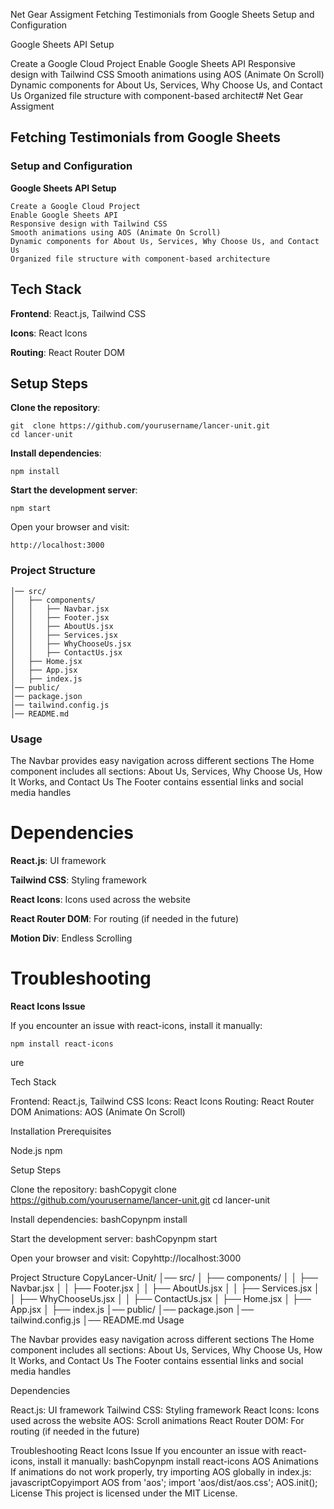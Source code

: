 Net Gear Assigment 
Fetching Testimonials from Google Sheets
Setup and Configuration

Google Sheets API Setup

Create a Google Cloud Project
Enable Google Sheets API
Responsive design with Tailwind CSS
Smooth animations using AOS (Animate On Scroll)
Dynamic components for About Us, Services, Why Choose Us, and Contact Us
Organized file structure with component-based architect# Net Gear Assigment 

## Fetching Testimonials from Google Sheets
### Setup and Configuration

**Google Sheets API Setup**


```bin
Create a Google Cloud Project
Enable Google Sheets API
Responsive design with Tailwind CSS
Smooth animations using AOS (Animate On Scroll)
Dynamic components for About Us, Services, Why Choose Us, and Contact Us
Organized file structure with component-based architecture
```

## Tech Stack

**Frontend**: React.js, Tailwind CSS

**Icons**: React Icons

**Routing**: React Router DOM



## Setup Steps

**Clone the repository**:

```bin
git  clone https://github.com/yourusername/lancer-unit.git
cd lancer-unit
```
**Install dependencies**:
```bin 
npm install
```
**Start the development server**:
```bin 
npm start
```
Open your browser and visit:
```bin
http://localhost:3000 
```

### Project Structure

```bin
│── src/
│   ├── components/
│   │   ├── Navbar.jsx
│   │   ├── Footer.jsx
│   │   ├── AboutUs.jsx
│   │   ├── Services.jsx
│   │   ├── WhyChooseUs.jsx
│   │   ├── ContactUs.jsx
│   ├── Home.jsx
│   ├── App.jsx
│   ├── index.js
│── public/
│── package.json
│── tailwind.config.js
│── README.md
```
### Usage

The Navbar provides easy navigation across different sections
The Home component includes all sections: About Us, Services, Why Choose Us, How It Works, and Contact Us
The Footer contains essential links and social media handles

# Dependencies

**React.js**: UI framework

**Tailwind CSS**: Styling framework

**React Icons**: Icons used across the website

**React Router DOM**: For routing (if needed in the future)

**Motion Div**: Endless Scrolling 

# Troubleshooting
**React Icons Issue**

If you encounter an issue with react-icons, install it manually:
```bin
npm install react-icons
```
ure

Tech Stack

Frontend: React.js, Tailwind CSS
Icons: React Icons
Routing: React Router DOM
Animations: AOS (Animate On Scroll)

Installation
Prerequisites

Node.js
npm

Setup Steps

Clone the repository:
bashCopygit clone https://github.com/yourusername/lancer-unit.git
cd lancer-unit

Install dependencies:
bashCopynpm install

Start the development server:
bashCopynpm start

Open your browser and visit:
Copyhttp://localhost:3000


Project Structure
CopyLancer-Unit/
│── src/
│   ├── components/
│   │   ├── Navbar.jsx
│   │   ├── Footer.jsx
│   │   ├── AboutUs.jsx
│   │   ├── Services.jsx
│   │   ├── WhyChooseUs.jsx
│   │   ├── ContactUs.jsx
│   ├── Home.jsx
│   ├── App.jsx
│   ├── index.js
│── public/
│── package.json
│── tailwind.config.js
│── README.md
Usage

The Navbar provides easy navigation across different sections
The Home component includes all sections: About Us, Services, Why Choose Us, How It Works, and Contact Us
The Footer contains essential links and social media handles

Dependencies

React.js: UI framework
Tailwind CSS: Styling framework
React Icons: Icons used across the website
AOS: Scroll animations
React Router DOM: For routing (if needed in the future)

Troubleshooting
React Icons Issue
If you encounter an issue with react-icons, install it manually:
bashCopynpm install react-icons
AOS Animations
If animations do not work properly, try importing AOS globally in index.js:
javascriptCopyimport AOS from 'aos';
import 'aos/dist/aos.css';
AOS.init();
License
This project is licensed under the MIT License.
